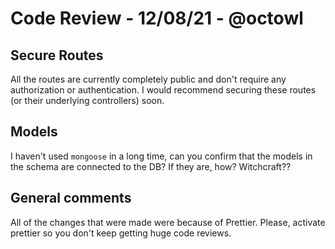 # Code Review - 12/08/21 - @octowl

## Secure Routes

All the routes are currently completely public and don't require any authorization or authentication.
I would recommend securing these routes (or their underlying controllers) soon.

## Models

I haven't used `mongoose` in a long time, can you confirm that the models in the schema are connected to the DB? If they are, how? Witchcraft??

## General comments

All of the changes that were made were because of Prettier.
Please, activate prettier so you don't keep getting huge code reviews.
